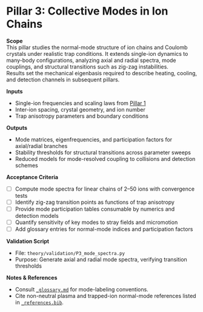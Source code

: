 # Pillar 3: Collective Modes in Ion Chains

**Scope**  
This pillar studies the normal-mode structure of ion chains and Coulomb crystals under realistic trap conditions. It extends single-ion dynamics to many-body configurations, analyzing axial and radial spectra, mode couplings, and structural transitions such as zig-zag instabilities.  
Results set the mechanical eigenbasis required to describe heating, cooling, and detection channels in subsequent pillars.

**Inputs**  
- Single-ion frequencies and scaling laws from [Pillar 1](../tier1_foundations/P1_single_ion_dynamics.md)  
- Inter-ion spacing, crystal geometry, and ion number  
- Trap anisotropy parameters and boundary conditions  

**Outputs**  
- Mode matrices, eigenfrequencies, and participation factors for axial/radial branches  
- Stability thresholds for structural transitions across parameter sweeps  
- Reduced models for mode-resolved coupling to collisions and detection schemes  

**Acceptance Criteria**  
- [ ] Compute mode spectra for linear chains of 2–50 ions with convergence tests  
- [ ] Identify zig-zag transition points as functions of trap anisotropy  
- [ ] Provide mode participation tables consumable by numerics and detection models  
- [ ] Quantify sensitivity of key modes to stray fields and micromotion  
- [ ] Add glossary entries for normal-mode indices and participation factors  

**Validation Script**  
- File: `theory/validation/P3_mode_spectra.py`  
- Purpose: Generate axial and radial mode spectra, verifying transition thresholds  

**Notes & References**  
- Consult [`_glossary.md`](../_glossary.md) for mode-labeling conventions.  
- Cite non-neutral plasma and trapped-ion normal-mode references listed in [`_references.bib`](../_references.bib).  
